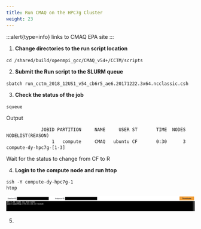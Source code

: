 ```yaml
---
title: Run CMAQ on the HPC7g Cluster
weight: 23
---
```


:::alert{type=info}
links to CMAQ EPA site
:::


1. **Change directories to the run script location**

`cd /shared/build/openmpi_gcc/CMAQ_v54+/CCTM/scripts`


2. **Submit the Run script to the SLURM queue**

`sbatch run_cctm_2018_12US1_v54_cb6r5_ae6.20171222.3x64.ncclassic.csh`

3. **Check the status of the job**

`squeue`

Output

```
             JOBID PARTITION     NAME     USER ST       TIME  NODES NODELIST(REASON)
                 1   compute     CMAQ   ubuntu CF       0:30      3 compute-dy-hpc7g-[1-3]
```

Wait for the status to change from CF to R

4. **Login to the compute node and run htop**

```
ssh -Y compute-dy-hpc7g-1
htop
```

![ec2-user](/static/images/1-gettoknow-ec2user.png)

5. 
